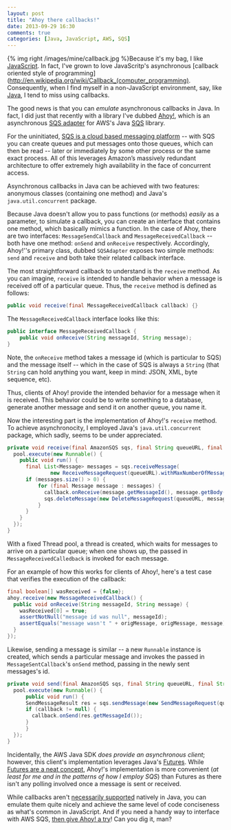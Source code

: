 ```yaml
---
layout: post
title: "Ahoy there callbacks!"
date: 2013-09-29 16:30
comments: true
categories: [Java, JavaScript, AWS, SQS]
---
```


{% img right /images/mine/callback.jpg %}Because it's my bag, I like [JavaScript](http://thediscoblog.com/blog/categories/javascript/). In fact, I've grown to love JavaScritp's asynchronous [callback oriented style of programming](http://en.wikipedia.org/wiki/Callback_(computer_programming). Consequently, when I find myself in a non-JavaScript environment, say, like [Java](http://thediscoblog.com/blog/categories/java/), I tend to miss using callbacks. 

The good news is that you can _emulate_ asynchronous callbacks in Java. In fact, I did just that recently with a library I've dubbed [Ahoy!](https://github.com/aglover/ahoy), which is an asynchronous [SQS adapter](http://www.ibm.com/developerworks/library/j-javadev2-17/) for AWS's Java [SQS](http://aws.amazon.com/sqs/) library.

<!-- more -->

For the uninitiated, [SQS is a cloud based messaging platform](http://www.ibm.com/developerworks/library/j-javadev2-17/) -- with SQS you can create queues and put messages onto those queues, which can then be read -- later or immediately by some other process or the same exact process. All of this leverages Amazon’s massively redundant architecture to offer extremely high availability in the face of concurrent access. 

Asynchronous callbacks in Java can be achieved with two features: anonymous classes (containing one method) and Java's `java.util.concurrent` package. 

Because Java doesn't allow you to pass functions (or methods) _easily_ as a parameter, to simulate a callback, you can create an interface that contains one method, which basically mimics a function. In the case of Ahoy, there are two interfaces: `MessageSendCallback` and `MessageReceivedCallback` -- both have one method: `onSend` and `onReceive` respectively. Accordingly, Ahoy!''s primary class, dubbed `SQSAdapter` exposes two simple methods: `send` and `receive` and both take their related callback interface. 

The most straightforward callback to understand is the `receive` method. As you can imagine, `receive` is intended to handle behavior when a message is received off of a particular queue. Thus, the `receive` method is defined as follows:

``` java SQSAdapter's receive method
public void receive(final MessageReceivedCallback callback) {}
```

The `MessageReceivedCallback` interface looks like this:

``` java The MessageReceivedCallback interface
public interface MessageReceivedCallback {
    public void onReceive(String messageId, String message);
}
```

Note, the `onReceive` method takes a message id (which is particular to SQS) and the message itself -- which in the case of SQS is always a `String` (that `String` can hold anything you want, keep in mind: JSON, XML, byte sequence, etc). 

Thus, clients of Ahoy! provide the intended behavior for a message when it is received. This behavior could be to write something to a database, generate another message and send it on another queue, you name it.

Now the interesting part is the implementation of Ahoy!'s `receive` method. To achieve asynchronocity, I employed Java's `java.util.concurrent` package, which sadly, seems to be under appreciated. 

``` java The receive method's implementation with callback being invoked
private void receive(final AmazonSQS sqs, final String queueURL, final MessageReceivedCallback callback) {
  pool.execute(new Runnable() {
    public void run() {
      final List<Message> messages = sqs.receiveMessage(
              new ReceiveMessageRequest(queueURL).withMaxNumberOfMessages(10).withWaitTimeSeconds(20)).getMessages();
      if (messages.size() > 0) {
          for (final Message message : messages) {
            callback.onReceive(message.getMessageId(), message.getBody());
            sqs.deleteMessage(new DeleteMessageRequest(queueURL, message.getReceiptHandle()));
          }
      }
    }
  });
}
```

With a fixed Thread pool, a thread is created, which waits for messages to arrive on a particular queue; when one shows up, the passed in `MessageReceivedCalledback` is invoked for each message. 

For an example of how this works for clients of Ahoy!, here's a test case that verifies the execution of the callback:

``` java The receive method implemented
final boolean[] wasReceived = {false};
ahoy.receive(new MessageReceivedCallback() {
  public void onReceive(String messageId, String message) {
    wasReceived[0] = true;
    assertNotNull("message id was null", messageId);
    assertEquals("message wasn't " + origMessage, origMessage, message);
  }
});
```

Likewise, sending a message is similar -- a new `Runnable` instance is created, which sends a particular message and invokes the passed in `MessageSentCallback`'s `onSend` method, passing in the newly sent messages's id. 

``` java The send method is also asynchronous
private void send(final AmazonSQS sqs, final String queueURL, final String message, final MessageSentCallback callback) {
  pool.execute(new Runnable() {
	  public void run() {
      SendMessageResult res = sqs.sendMessage(new SendMessageRequest(queueURL, message));
      if (callback != null) {
        callback.onSend(res.getMessageId());
      }
	  }
  });
}
```

Incidentally, the AWS Java SDK _does provide an asynchronous client_; however, this client's implementation leverages Java's [Futures](http://docs.oracle.com/javase/7/docs/api/java/util/concurrent/Future.html). While [Futures are a neat concept](http://nurkiewicz.blogspot.com/2013/02/javautilconcurrentfuture-basics.html), Ahoy!'s implementation is more convenient (_at least for me and in the patterns of how I employ SQS_) than Futures as there isn't any polling involved once a message is sent or received. 

While callbacks aren't [necessarily supported](http://en.wikipedia.org/wiki/Function_object#In_Java) natively in Java, you can emulate them quite nicely and achieve the same level of code conciseness as what's common in JavaScript. And if you need a handy way to interface with AWS SQS, [then give Ahoy! a try](https://github.com/aglover/ahoy)! Can you dig it, man?

